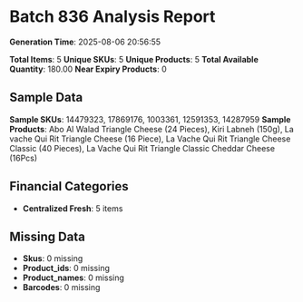 # Batch 836 Analysis Report

**Generation Time**: 2025-08-06 20:56:55

**Total Items**: 5
**Unique SKUs**: 5
**Unique Products**: 5
**Total Available Quantity**: 180.00
**Near Expiry Products**: 0

## Sample Data
**Sample SKUs**: 14479323, 17869176, 1003361, 12591353, 14287959
**Sample Products**: Abo Al Walad Triangle Cheese (24 Pieces), Kiri Labneh (150g), La vache Qui Rit Triangle Cheese (16 Piece), La Vache Qui Rit Triangle Cheese Classic (40 Pieces), La Vache Qui Rit Triangle Classic Cheddar Cheese (16Pcs)

## Financial Categories
- **Centralized Fresh**: 5 items

## Missing Data
- **Skus**: 0 missing
- **Product_ids**: 0 missing
- **Product_names**: 0 missing
- **Barcodes**: 0 missing
